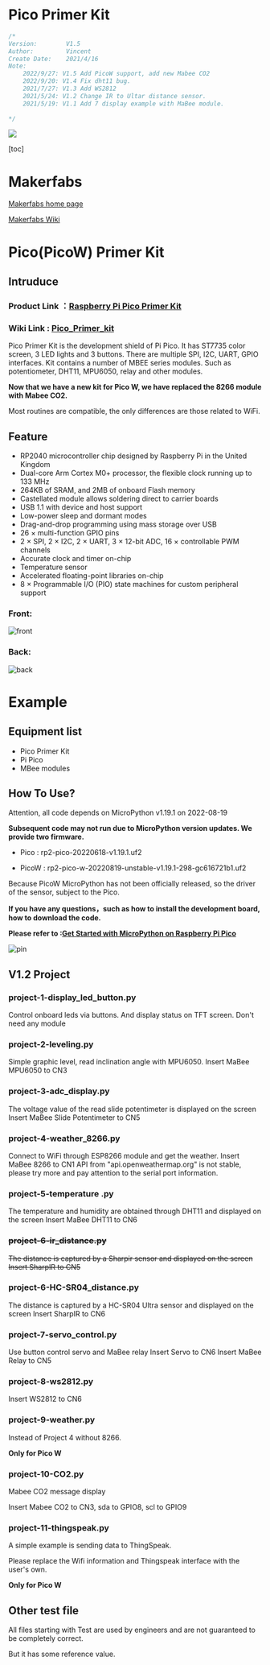 # Pico Primer Kit

```c++
/*
Version:		V1.5
Author:			Vincent
Create Date:	2021/4/16
Note:
	2022/9/27: V1.5 Add PicoW support, add new Mabee CO2
	2022/9/20: V1.4 Fix dht11 bug.
	2021/7/27: V1.3 Add WS2812
	2021/5/24: V1.2 Change IR to Ultar distance sensor.
	2021/5/19: V1.1 Add 7 display example with MaBee module.
	
*/
```


![](md_pic/main.jpg)




[toc]

# Makerfabs

[Makerfabs home page](https://www.makerfabs.com/)

[Makerfabs Wiki](https://makerfabs.com/wiki/index.php?title=Main_Page)



# Pico(PicoW) Primer Kit
## Intruduce

### Product Link ：[Raspberry Pi Pico Primer Kit](https://www.makerfabs.com/raspberry-pi-pico-primer-kit.html)

### Wiki Link : [Pico_Primer_kit](https://www.makerfabs.com/wiki/index.php?title=Pico_Primer_Kit)

Pico Primer Kit is the development shield of Pi Pico. It has ST7735 color screen, 3 LED lights and 3 buttons. There are multiple SPI, I2C, UART, GPIO interfaces.
Kit contains a number of MBEE series modules. Such as potentiometer, DHT11, MPU6050, relay and other modules.

**Now that we have a new kit for Pico W, we have replaced the 8266 module with Mabee CO2.**

Most routines are compatible, the only differences are those related to WiFi.

## Feature

- RP2040 microcontroller chip designed by Raspberry Pi in the United Kingdom
- Dual-core Arm Cortex M0+ processor, the flexible clock running up to 133 MHz
- 264KB of SRAM, and 2MB of onboard Flash memory
- Castellated module allows soldering direct to carrier boards
- USB 1.1 with device and host support
- Low-power sleep and dormant modes
- Drag-and-drop programming using mass storage over USB
- 26 × multi-function GPIO pins
- 2 × SPI, 2 × I2C, 2 × UART, 3 × 12-bit ADC, 16 × controllable PWM channels
- Accurate clock and timer on-chip
- Temperature sensor
- Accelerated floating-point libraries on-chip
- 8 × Programmable I/O (PIO) state machines for custom peripheral support



### Front:

![front](md_pic/front.jpg)

### Back:
![back](md_pic/back.jpg)



# Example
## Equipment list

- Pico Primer Kit
- Pi Pico
- MBee modules

## How To Use?

Attention, all code depends on MicroPython v1.19.1 on 2022-08-19

**Subsequent code may not run due to MicroPython version updates. We provide two firmware.**

- Pico		:	rp2-pico-20220618-v1.19.1.uf2

- PicoW	:	rp2-pico-w-20220819-unstable-v1.19.1-298-gc616721b1.uf2

Because PicoW MicroPython has not been officially released, so the driver of the sensor, subject to the Pico.

 

**If you have any questions，such as how to install the development board, how to download the code.**

**Please refer to :[Get Started with MicroPython on Raspberry Pi Pico](https://hackspace.raspberrypi.org/books/micropython-pico)**



![pin](md_pic/pico_pin.jpg)

## V1.2 Project

### project-1-display_led_button.py

Control onboard leds via buttons.
And display status on TFT screen.
Don't need any module

### project-2-leveling.py

Simple graphic level, read inclination angle with MPU6050.
Insert MaBee MPU6050 to CN3

### project-3-adc_display.py

The voltage value of the read slide potentimeter is displayed on the screen
Insert MaBee Slide Potentimeter to CN5

### project-4-weather_8266.py

Connect to WiFi through ESP8266 module and get the weather.
Insert MaBee 8266 to CN1
API from "api.openweathermap.org" is not stable, please try more and pay attention to the serial port information.

### project-5-temperature .py

The temperature and humidity are obtained through DHT11 and displayed on the screen
Insert MaBee DHT11 to CN6

### ~~project-6-ir_distance.py~~

~~The distance is captured by a Sharpir sensor and displayed on the screen~~
~~Insert SharpIR to CN5~~

### project-6-HC-SR04_distance.py

The distance is captured by a HC-SR04 Ultra sensor and displayed on the screen
Insert SharpIR to CN6

### project-7-servo_control.py

Use button control servo and MaBee relay
Insert Servo to CN6
Insert MaBee Relay to CN5

### project-8-ws2812.py
Insert WS2812 to CN6

### project-9-weather.py

Instead of Project 4 without 8266.

**Only for Pico W**

### project-10-CO2.py

Mabee CO2 message display

Insert Mabee CO2 to CN3, sda to GPIO8, scl to GPIO9

### project-11-thingspeak.py

A simple example is sending data to ThingSpeak. 

Please replace the Wifi information and Thingspeak interface with the user's own.

**Only for Pico W**


## Other test file

All files starting with Test are used by engineers and are not guaranteed to be completely correct. 

But it has some reference value.